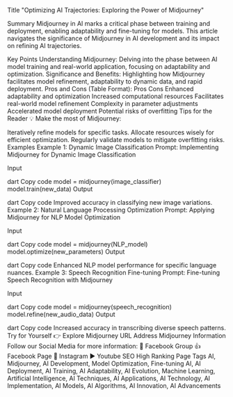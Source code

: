 Title
"Optimizing AI Trajectories: Exploring the Power of Midjourney"

Summary
Midjourney in AI marks a critical phase between training and deployment, enabling adaptability and fine-tuning for models. This article navigates the significance of Midjourney in AI development and its impact on refining AI trajectories.

Key Points
Understanding Midjourney: Delving into the phase between AI model training and real-world application, focusing on adaptability and optimization.
Significance and Benefits: Highlighting how Midjourney facilitates model refinement, adaptability to dynamic data, and rapid deployment.
Pros and Cons (Table Format):
Pros	Cons
Enhanced adaptability and optimization	Increased computational resources
Facilitates real-world model refinement	Complexity in parameter adjustments
Accelerated model deployment	Potential risks of overfitting
Tips for the Reader 💡
Make the most of Midjourney:

Iteratively refine models for specific tasks.
Allocate resources wisely for efficient optimization.
Regularly validate models to mitigate overfitting risks.
Examples
Example 1: Dynamic Image Classification
Prompt: Implementing Midjourney for Dynamic Image Classification

Input

dart
Copy code
model = midjourney(image_classifier)
model.train(new_data)
Output

dart
Copy code
Improved accuracy in classifying new image variations.
Example 2: Natural Language Processing Optimization
Prompt: Applying Midjourney for NLP Model Optimization

Input

dart
Copy code
model = midjourney(NLP_model)
model.optimize(new_parameters)
Output

dart
Copy code
Enhanced NLP model performance for specific language nuances.
Example 3: Speech Recognition Fine-tuning
Prompt: Fine-tuning Speech Recognition with Midjourney

Input

dart
Copy code
model = midjourney(speech_recognition)
model.refine(new_audio_data)
Output

dart
Copy code
Increased accuracy in transcribing diverse speech patterns.
Try for Yourself 👉 Explore Midjourney
URL Address
Midjourney Information
Follow our Social Media for more information:
📘 Facebook Group
👍 Facebook Page
📸 Instagram
▶️ Youtube
SEO High Ranking Page Tags
AI, Midjourney, AI Development, Model Optimization, Fine-tuning AI, AI Deployment, AI Training, AI Adaptability, AI Evolution, Machine Learning, Artificial Intelligence, AI Techniques, AI Applications, AI Technology, AI Implementation, AI Models, AI Algorithms, AI Innovation, AI Advancements